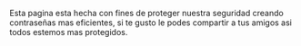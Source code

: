 Esta pagina esta hecha con fines de proteger nuestra seguridad creando contraseñas mas eficientes, si te gusto le podes compartir a tus amigos asi todos estemos mas protegidos.
